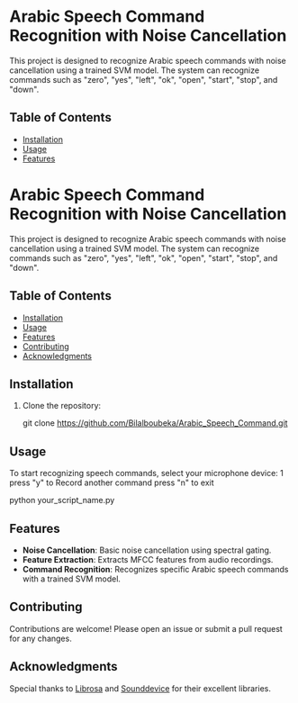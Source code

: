 ﻿# Arabic Speech Command Recognition with Noise Cancellation

This project is designed to recognize Arabic speech commands with noise cancellation using a trained SVM model. The system can recognize commands such as "zero", "yes", "left", "ok", "open", "start", "stop", and "down".
 
## Table of Contents
- [Installation](#installation)
- [Usage](#usage)
- [Features](#features)


# Arabic Speech Command Recognition with Noise Cancellation

This project is designed to recognize Arabic speech commands with noise cancellation using a trained SVM model. The system can recognize commands such as "zero", "yes", "left", "ok", "open", "start", "stop", and "down".

## Table of Contents
- [Installation](#installation)
- [Usage](#usage)
- [Features](#features)
- [Contributing](#contributing)
- [Acknowledgments](#acknowledgments)

## Installation

1. Clone the repository:
   
   git clone https://github.com/Bilalboubeka/Arabic_Speech_Command.git
   
  

## Usage

To start recognizing speech commands,
select your microphone device: 1 
press "y" to Record another command
press "n" to exit


python your_script_name.py

## Features

- **Noise Cancellation**: Basic noise cancellation using spectral gating.
- **Feature Extraction**: Extracts MFCC features from audio recordings.
- **Command Recognition**: Recognizes specific Arabic speech commands with a trained SVM model.


## Contributing

Contributions are welcome! Please open an issue or submit a pull request for any changes.

## Acknowledgments

Special thanks to [Librosa](https://librosa.org/) and [Sounddevice](https://python-sounddevice.readthedocs.io/) for their excellent libraries.
